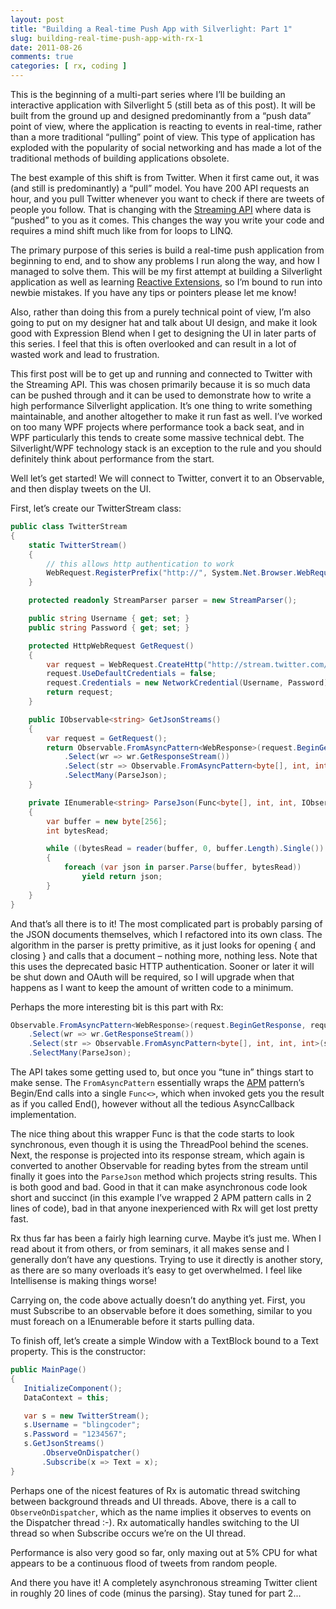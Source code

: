 ```yaml
---
layout: post
title: "Building a Real-time Push App with Silverlight: Part 1"
slug: building-real-time-push-app-with-rx-1
date: 2011-08-26
comments: true
categories: [ rx, coding ]
---
```

This is the beginning of a multi-part series where I’ll be building an interactive application with Silverlight 5 (still beta as of this post).  It will be built from the ground up and designed predominantly from a “push data” point of view, where the application is reacting to events in real-time, rather than a more traditional “pulling” point of view.  This type of application has exploded with the popularity of social networking and has made a lot of the traditional methods of building applications obsolete.

The best example of this shift is from Twitter.  When it first came out, it was (and still is predominantly) a “pull” model.  You have 200 API requests an hour, and you pull Twitter whenever you want to check if there are tweets of people you follow.  That is changing with the [Streaming API](https://dev.twitter.com/docs/streaming-api) where data is “pushed” to you as it comes.  This changes the way you write your code and requires a mind shift much like from for loops to LINQ.

The primary purpose of this series is build a real-time push application from beginning to end, and to show any problems I run along the way, and how I managed to solve them.  This will be my first attempt at building a Silverlight application as well as learning [Reactive Extensions](http://msdn.microsoft.com/en-us/data/gg577609), so I’m bound to run into newbie mistakes.  If you have any tips or pointers please let me know!

Also, rather than doing this from a purely technical point of view, I’m also going to put on my designer hat and talk about UI design, and make it look good with Expression Blend when I get to designing the UI in later parts of this series.  I feel that this is often overlooked and can result in a lot of wasted work and lead to frustration.

This first post will be to get up and running and connected to Twitter with the Streaming API. This was chosen primarily because it is so much data can be pushed through and it can be used to demonstrate how to write a high performance Silverlight application.  It’s one thing to write something maintainable, and another altogether to make it run fast as well.  I’ve worked on too many WPF projects where performance took a back seat, and in WPF particularly this tends to create some massive technical debt.  The Silverlight/WPF technology stack is an exception to the rule and you should definitely think about performance from the start.

Well let’s get started!  We will connect to Twitter, convert it to an Observable, and then display tweets on the UI.

First, let’s create our TwitterStream class:

``` csharp
public class TwitterStream
{
    static TwitterStream()
    {
        // this allows http authentication to work
        WebRequest.RegisterPrefix("http://", System.Net.Browser.WebRequestCreator.ClientHttp);
    }

    protected readonly StreamParser parser = new StreamParser();

    public string Username { get; set; }
    public string Password { get; set; }

    protected HttpWebRequest GetRequest()
    {
        var request = WebRequest.CreateHttp("http://stream.twitter.com/1/statuses/sample.json?delimited=length");
        request.UseDefaultCredentials = false;
        request.Credentials = new NetworkCredential(Username, Password);
        return request;
    }

    public IObservable<string> GetJsonStreams()
    {
        var request = GetRequest();
        return Observable.FromAsyncPattern<WebResponse>(request.BeginGetResponse, request.EndGetResponse)()
            .Select(wr => wr.GetResponseStream())
            .Select(str => Observable.FromAsyncPattern<byte[], int, int, int>(str.BeginRead, str.EndRead))
            .SelectMany(ParseJson);
    }

    private IEnumerable<string> ParseJson(Func<byte[], int, int, IObservable<int>> reader)
    {
        var buffer = new byte[256];
        int bytesRead;

        while ((bytesRead = reader(buffer, 0, buffer.Length).Single()) > 0)
        {
            foreach (var json in parser.Parse(buffer, bytesRead))
                yield return json;
        }
    }
}
```
And that’s all there is to it!  The most complicated part is probably parsing of the JSON documents themselves, which I refactored into its own class.  The algorithm in the parser is pretty primitive, as it just looks for opening { and closing } and calls that a document – nothing more, nothing less.  Note that this uses the deprecated basic HTTP authentication.  Sooner or later it will be shut down and OAuth will be required, so I will upgrade when that happens as I want to keep the amount of written code to a minimum.

Perhaps the more interesting bit is this part with Rx:

``` csharp
Observable.FromAsyncPattern<WebResponse>(request.BeginGetResponse, request.EndGetResponse)()
    .Select(wr => wr.GetResponseStream())
    .Select(str => Observable.FromAsyncPattern<byte[], int, int, int>(str.BeginRead, str.EndRead))
    .SelectMany(ParseJson);
```

The API takes some getting used to, but once you “tune in” things start to make sense.  The `FromAsyncPattern` essentially wraps the [APM](http://msdn.microsoft.com/en-us/library/ms228969.aspx) pattern’s Begin/End calls into a single `Func<>`, which when invoked gets you the result as if you called End(), however without all the tedious AsyncCallback implementation.

The nice thing about this wrapper Func is that the code starts to look synchronous, even though it is using the ThreadPool behind the scenes.  Next, the response is projected into its response stream, which again is converted to another Observable for reading bytes from the stream until finally it goes into the `ParseJson` method which projects string results.  This is both good and bad.  Good in that it can make asynchronous code look short and succinct (in this example I’ve wrapped 2 APM pattern calls in 2 lines of code), bad in that anyone inexperienced with Rx will get lost pretty fast.

Rx thus far has been a fairly high learning curve.  Maybe it’s just me.  When I read about it from others, or from seminars, it all makes sense and I generally don’t have any questions.  Trying to use it directly is another story, as there are so many overloads it’s easy to get overwhelmed.  I feel like Intellisense is making things worse!

Carrying on, the code above actually doesn’t do anything yet.  First, you must Subscribe to an observable before it does something, similar to you must foreach on a IEnumerable before it starts pulling data.

To finish off, let’s create a simple Window with a TextBlock bound to a Text property.  This is the constructor:

``` csharp
public MainPage()
{
   InitializeComponent();
   DataContext = this;

   var s = new TwitterStream();
   s.Username = "blingcoder";
   s.Password = "1234567";
   s.GetJsonStreams()
       .ObserveOnDispatcher()
       .Subscribe(x => Text = x);
}
```

Perhaps one of the nicest features of Rx is automatic thread switching between background threads and UI threads.  Above, there is a call to `ObserveOnDispatcher`, which as the name implies it observes to events on the Dispatcher thread :-).  Rx automatically handles switching to the UI thread so when Subscribe occurs we’re on the UI thread.

Performance is also very good so far, only maxing out at 5% CPU for what appears to be a continuous flood of tweets from random people.

And there you have it!  A completely asynchronous streaming Twitter client in roughly 20 lines of code (minus the parsing).  Stay tuned for part 2...
